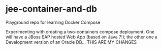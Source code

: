 # jee-container-and-db
Playground repo for learning Docker Compose

Experimenting with creating a two-containers compose deployment. 
One will have a JBoss EAP hosted Web App (based on Java 7!); the other one a Development version of an Oracle DB...
THIS ARE MY CHANGES

